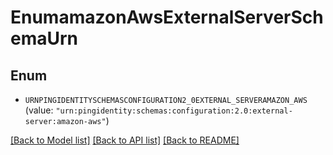 # EnumamazonAwsExternalServerSchemaUrn

## Enum


* `URNPINGIDENTITYSCHEMASCONFIGURATION2_0EXTERNAL_SERVERAMAZON_AWS` (value: `"urn:pingidentity:schemas:configuration:2.0:external-server:amazon-aws"`)


[[Back to Model list]](../README.md#documentation-for-models) [[Back to API list]](../README.md#documentation-for-api-endpoints) [[Back to README]](../README.md)


